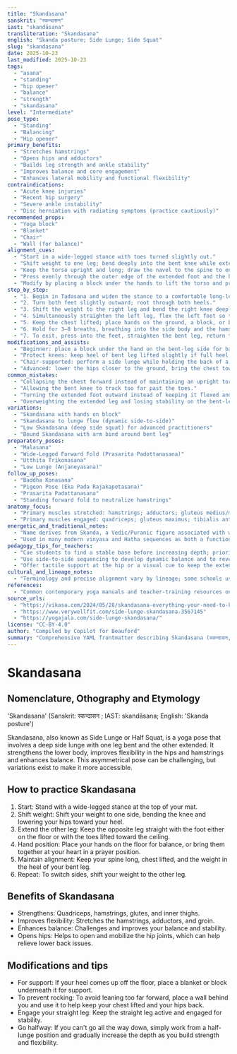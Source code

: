 ```yaml
---
title: "Skandasana"
sanskrit: "स्कन्दासन"
iast: "skandāsana"
transliteration: "Skandasana"
english: "Skanda posture; Side Lunge; Side Squat"
slug: "skandasana"
date: 2025-10-23
last_modified: 2025-10-23
tags:
  - "asana"
  - "standing"
  - "hip opener"
  - "balance"
  - "strength"
  - "skandasana"
level: "Intermediate"
pose_type:
  - "Standing"
  - "Balancing"
  - "Hip opener"
primary_benefits:
  - "Stretches hamstrings"
  - "Opens hips and adductors"
  - "Builds leg strength and ankle stability"
  - "Improves balance and core engagement"
  - "Enhances lateral mobility and functional flexibility"
contraindications:
  - "Acute knee injuries"
  - "Recent hip surgery"
  - "Severe ankle instability"
  - "Disc herniation with radiating symptoms (practice cautiously)"
recommended_props:
  - "Yoga block"
  - "Blanket"
  - "Chair"
  - "Wall (for balance)"
alignment_cues:
  - "Start in a wide-legged stance with toes turned slightly out."
  - "Shift weight to one leg; bend deeply into the bent knee while extending the other leg laterally with toes pointing up."
  - "Keep the torso upright and long; draw the navel to the spine to engage core."
  - "Press evenly through the outer edge of the extended foot and the heel or ball of the bent foot depending on variation."
  - "Modify by placing a block under the hands to lift the torso and protect the knee."
step_by_step:
  - "1. Begin in Tadasana and widen the stance to a comfortable long-legged position."
  - "2. Turn both feet slightly outward; root through both heels."
  - "3. Shift the weight to the right leg and bend the right knee deeply, lowering the hips toward the right heel."
  - "4. Simultaneously straighten the left leg, flex the left foot so the toes point up, and draw the inner left thigh long."
  - "5. Keep the chest lifted; place hands on the ground, a block, or bring palms to prayer at the heart for balance."
  - "6. Hold for 3–8 breaths, breathing into the side body and the hamstrings of the extended leg."
  - "7. To exit, press into the feet, straighten the bent leg, return to center, and repeat on the opposite side."
modifications_and_assists:
  - "Beginner: place a block under the hand on the bent-leg side for balance and to reduce depth."
  - "Protect knees: keep heel of bent leg lifted slightly if full heel grounding causes discomfort."
  - "Chair-supported: perform a side lunge while holding the back of a chair for balance."
  - "Advanced: lower the hips closer to the ground, bring the chest toward the bent knee, or experiment with a twist and bind across the bent leg."
common_mistakes:
  - "Collapsing the chest forward instead of maintaining an upright torso."
  - "Allowing the bent knee to track too far past the toes."
  - "Turning the extended foot outward instead of keeping it flexed and toes pointing upward."
  - "Overweighting the extended leg and losing stability on the bent-leg side."
variations:
  - "Skandasana with hands on block"
  - "Skandasana to lunge flow (dynamic side-to-side)"
  - "Low Skandasana (deep side squat) for advanced practitioners"
  - "Bound Skandasana with arm bind around bent leg"
preparatory_poses:
  - "Malasana"
  - "Wide-Legged Forward Fold (Prasarita Padottanasana)"
  - "Utthita Trikonasana"
  - "Low Lunge (Anjaneyasana)"
follow_up_poses:
  - "Baddha Konasana"
  - "Pigeon Pose (Eka Pada Rajakapotasana)"
  - "Prasarita Padottanasana"
  - "Standing forward fold to neutralize hamstrings"
anatomy_focus:
  - "Primary muscles stretched: hamstrings; adductors; gluteus medius/minimus."
  - "Primary muscles engaged: quadriceps; gluteus maximus; tibialis anterior; intrinsic foot stabilizers; core stabilizers (transverse abdominis, obliques)."
energetic_and_traditional_notes:
  - "Name derives from Skanda, a Vedic/Puranic figure associated with warrior energy suggesting readiness and lateral strength."
  - "Used in many modern vinyasa and Hatha sequences as both a functional preparatory pose and a transition for lateral mobility."
pedagogy_tips_for_teachers:
  - "Cue students to find a stable base before increasing depth; prioritize knee tracking and neutral spine."
  - "Use side-to-side sequencing to develop dynamic balance and to reveal asymmetries between left and right."
  - "Offer tactile support at the hip or a visual cue to keep the extended toes flexed."
cultural_and_lineage_notes:
  - "Terminology and precise alignment vary by lineage; some schools use 'Skandasana' to refer to an Iyengar seated variation; clarify the intended form when teaching."
references:
  - "Common contemporary yoga manuals and teacher-training resources on side lunge and hip-opening sequences."
source_urls:
  - "https://vikasa.com/2024/05/28/skandasana-everything-your-need-to-know/"
  - "https://www.verywellfit.com/side-lunge-skandasana-3567145"
  - "https://yogajala.com/side-lunge-skandasana/"
license: "CC-BY-4.0"
author: "Compiled by Copilot for Beauford"
summary: "Comprehensive YAML frontmatter describing Skandasana (स्कन्दासन, skandāsana), including names, benefits, alignment cues, steps, modifications, anatomy focus, pedagogical notes, and references."
---
```


# Skandasana #

## Nomenclature, Othography and Etymology ##

'Skandasana' (Sanskrit: स्कन्दासन ; IAST: skandāsana; English: 'Skanda posture')

Skandasana, also known as Side Lunge or Half Squat, is a yoga pose that involves a deep side lunge with one leg bent and the other extended. It strengthens the lower body, improves flexibility in the hips and hamstrings and enhances balance. This asymmetrical pose can be challenging, but variations exist to make it more accessible.  

## How to practice Skandasana ##

1. Start: Stand with a wide-legged stance at the top of your mat. 
2. Shift weight: Shift your weight to one side, bending the knee and lowering your hips toward your heel. 
3. Extend the other leg: Keep the opposite leg straight with the foot either on the floor or with the toes lifted toward the ceiling. 
4. Hand position: Place your hands on the floor for balance, or bring them together at your heart in a prayer position. 
5. Maintain alignment: Keep your spine long, chest lifted, and the weight in the heel of your bent leg. 
6. Repeat: To switch sides, shift your weight to the other leg. 

## Benefits of Skandasana ##

* Strengthens: Quadriceps, hamstrings, glutes, and inner thighs. 
* Improves flexibility: Stretches the hamstrings, adductors, and groin. 
* Enhances balance: Challenges and improves your balance and stability. 
* Opens hips: Helps to open and mobilize the hip joints, which can help relieve lower back issues. 

## Modifications and tips ##

* For support: If your heel comes up off the floor, place a blanket or block underneath it for support. 
* To prevent rocking: To avoid leaning too far forward, place a wall behind you and use it to help keep your chest lifted and your hips back. 
* Engage your straight leg: Keep the straight leg active and engaged for stability. 
* Go halfway: If you can't go all the way down, simply work from a half-lunge position and gradually increase the depth as you build strength and flexibility. 
